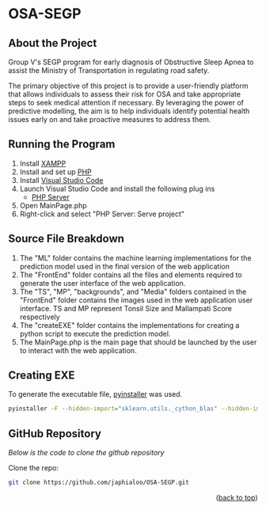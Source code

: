 # OSA-SEGP

## About the Project
Group V's SEGP program for early diagnosis of Obstructive Sleep Apnea to assist the Ministry of Transportation in regulating road safety. 

The primary objective of this project is to provide a user-friendly platform that allows individuals to assess their risk for OSA and take appropriate steps to seek medical attention if necessary. By leveraging the power of predictive modelling, the aim is to help individuals identify potential health issues early on and take proactive measures to address them.



## Running the Program
1. Install [XAMPP](https://www.apachefriends.org/download.html) 
2. Install and set up [PHP](https://learn.microsoft.com/en-us/iis/application-frameworks/install-and-configure-php-on-iis/install-and-configure-php)
3. Install [Visual Studio Code](https://code.visualstudio.com/download)
4.  Launch Visual Studio Code and install the following plug ins  
    - [PHP Server](https://marketplace.visualstudio.com/items?itemName=brapifra.phpserver)
5. Open MainPage.php
6. Right-click and select "PHP Server: Serve project"

## Source File Breakdown
1. The "ML" folder contains the machine learning implementations for the prediction model used in the final version of the web application
2. The "FrontEnd" folder contains all the files and elements required to generate the user interface of the web application.
3. The "TS", "MP", "backgrounds", and "Media" folders contained in the "FrontEnd" folder contains the images used in the web application user interface. TS and MP represent Tonsil Size and Mallampati Score respectively
4. The "createEXE" folder contains the implementations for creating a python script to execute the prediction model.
5. The MainPage.php is the main page that should be launched by the user to interact with the web application. 

## Creating EXE 
To generate the executable file, [pyinstaller](https://pypi.org/project/pyinstaller/) was used. 

```sh 
pyinstaller -F --hidden-import="sklearn.utils._cython_blas" --hidden-import="sklearn.neighbors.typedefs" --hidden-import="sklearn.neighbors.quad_tree" --hidden-import="sklearn.tree._utils" --hidden-import="joblib" --hidden-import="sklearn.ensemble._weight_boosting" TestPrediction.py
```


## GitHub Repository

_Below is the code to clone the github repository_
 
Clone the repo:
   ```sh
   git clone https://github.com/japhialoo/OSA-SEGP.git
   ```

<p align="right">(<a href="# OSA-SEGP">back to top</a>)</p>

